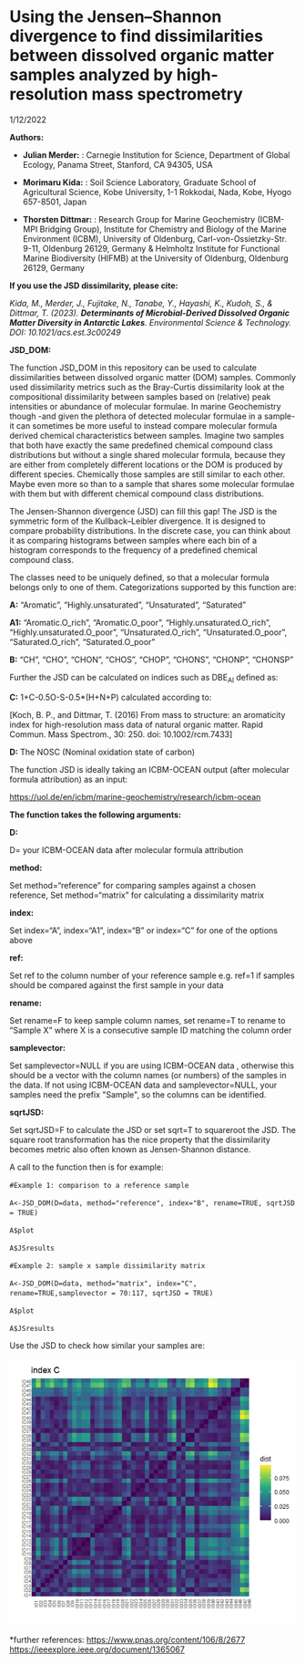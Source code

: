Using the Jensen–Shannon divergence to find dissimilarities between dissolved organic matter samples analyzed by high-resolution mass spectrometry
================
1/12/2022

**Authors:**

-   **Julian Merder:** : Carnegie Institution for Science, Department of
    Global Ecology, Panama Street, Stanford, CA 94305, USA

-   **Morimaru Kida:** : Soil Science Laboratory, Graduate School of
    Agricultural Science, Kobe University, 1-1 Rokkodai, Nada, Kobe,
    Hyogo 657-8501, Japan

-   **Thorsten Dittmar:** : Research Group for Marine Geochemistry
    (ICBM-MPI Bridging Group), Institute for Chemistry and Biology of
    the Marine Environment (ICBM), University of Oldenburg,
    Carl-von-Ossietzky-Str. 9-11, Oldenburg 26129, Germany & Helmholtz
    Institute for Functional Marine Biodiversity (HIFMB) at the
    University of Oldenburg, Oldenburg 26129, Germany
    
    
**If you use the JSD dissimilarity, please cite:** 

*Kida, M., Merder, J., Fujitake, N., Tanabe, Y., Hayashi, K., Kudoh, S., & Dittmar, T. (2023). **Determinants of Microbial-Derived Dissolved Organic Matter Diversity in Antarctic Lakes**. Environmental Science & Technology.
DOI: 10.1021/acs.est.3c00249*


**JSD\_DOM:**

The function JSD\_DOM in this repository can be used to calculate
dissimilarities between dissolved organic matter (DOM) samples. Commonly used dissimilarity metrics
such as the Bray-Curtis dissimilarity look at the compositional
dissimilarity between samples based on (relative) peak intensities or abundance of molecular formulae. In marine Geochemistry though
-and given the plethora of detected molecular formulae in a sample- it can sometimes be
more useful to instead compare molecular formula derived chemical
characteristics between samples. Imagine two samples that both have exactly the same predefined chemical compound class distributions but without a single shared molecular formula, because they are either from completely different locations or the DOM is produced by different species.  Chemically those samples are still similar to each other. Maybe even more so than to a sample that shares some molecular formulae with them but with different chemical compound class distributions. 

The Jensen-Shannon divergence (JSD) can fill this gap!
The JSD is the symmetric form of the
Kullback–Leibler divergence. It is designed to compare probability
distributions. In the discrete case, you can think about it as comparing
histograms between samples where each bin of a histogram corresponds to
the frequency of a predefined chemical compound class.

The classes need to be uniquely defined, so that a molecular formula
belongs only to one of them. Categorizations supported by this function
are:

**A:** “Aromatic”, “Highly.unsaturated”, “Unsaturated”, “Saturated”

**A1:**
“Aromatic.O\_rich”, “Aromatic.O\_poor”, “Highly.unsaturated.O\_rich”, “Highly.unsaturated.O\_poor”, “Unsaturated.O\_rich”, “Unsaturated.O\_poor”, “Saturated.O\_rich”, “Saturated.O\_poor”

**B:** “CH”, “CHO”, “CHON”, “CHOS”, “CHOP”, “CHONS”, “CHONP”, “CHONSP”

Further the JSD can be calculated on indices such as DBE<sub>AI</sub> defined as:

**C:** 1+C-0.5O-S-0.5*(H+N+P) calculated according to:

[Koch, B. P., and Dittmar, T. (2016) From mass to structure: an aromaticity index for high-resolution mass data of natural organic matter. Rapid Commun. Mass Spectrom., 30: 250. doi: 10.1002/rcm.7433]

**D:** The NOSC (Nominal oxidation state of carbon)

The function JSD is ideally taking an ICBM-OCEAN output (after molecular
formula attribution) as an input:

<https://uol.de/en/icbm/marine-geochemistry/research/icbm-ocean>


**The function takes the following arguments:**

**D:**

D= your ICBM-OCEAN data after molecular formula attribution

**method:**

Set method=“reference” for comparing samples against a chosen reference,
Set method=“matrix” for calculating a dissimilarity matrix

**index:**

Set index=“A”, index=“A1”, index=“B” or index=“C” for one of the options
above

**ref:**

Set ref to the column number of your reference sample e.g. ref=1 if
samples should be compared against the first sample in your data

**rename:**

Set rename=F to keep sample column names, set rename=T to rename to
“Sample X” where X is a consecutive sample ID matching the column order

**samplevector:**

Set samplevector=NULL if you are using ICBM-OCEAN data , otherwise this
should be a vector with the column names (or numbers) of the samples in the data.
If not using ICBM-OCEAN data and samplevector=NULL, your samples need the prefix "Sample", so the columns can be identified.

**sqrtJSD:**

Set sqrtJSD=F to calculate the JSD or set sqrt=T to squareroot the JSD.
The square root transformation has the nice property that the dissimilarity becomes metric also
often known as Jensen-Shannon distance.

A call to the function then is for example:

`#Example 1: comparison to a reference sample`

`A<-JSD_DOM(D=data, method="reference", index="B", rename=TRUE, sqrtJSD = TRUE)`

`A$plot`

`A$JSresults`

`#Example 2: sample x sample dissimilarity matrix`

`A<-JSD_DOM(D=data, method="matrix", index="C", rename=TRUE,samplevector = 70:117, sqrtJSD = TRUE)`

`A$plot`

`A$JSresults`

Use the JSD to check how similar your samples are:

![image info](./JSd_README_example.jpeg)

\*further references: <https://www.pnas.org/content/106/8/2677>
<https://ieeexplore.ieee.org/document/1365067>
